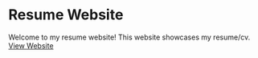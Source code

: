 # Resume Website

Welcome to my resume website! This website showcases my resume/cv. [View Website](https://suman.exions.xyz/)